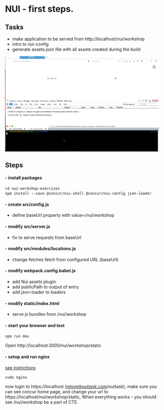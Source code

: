 # NUI - first steps.

## Tasks
- make application to be served from http://localhost/nui/workshop
- intro to nui-config
- generate assets.json file with all assets created during the build

![](../images/07.gif)

## Steps

#### - install packages
```
cd nui-workshop-exercises
npm install --save @concur/nui-shell @concur/nui-config json-loader
```

####  - create src/config.js
- define baseUrl property with value=/nui/workshop

#### - modify src/server.js
 - fix to serve requests from baseUrl

#### - modify src/modules/locations.js
- change fetches  fetch from configured URL (baseUrl)

#### - modify webpack.config.babel.js
- add Nui assets plugin
- add publicPath to output of entry
- add json-loader to loaders


#### - modify static/index.html
 - serve js bundles from /nui/workshop

#### - start your browser and test
```
npm run dev
```

Open http://localhost:3000/nui/workshop/static

#### - setup and run nginx
[see instrictions](https://github.concur.com/nui/nui-docs/blob/master/intro/setting_up_your_dev_environment.md)

```
sudo nginx
```

now login to https://localhost (mlore@outtask.com/outtask), make sure you can see concur home page, and change your url
to https://localhost/nui/workshop/static,
When everything works - you should see /nui/workshop be a part of CTE.
